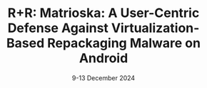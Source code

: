 ---
title: "R+R: Matrioska: A User-Centric Defense Against Virtualization-Based Repackaging Malware on Android"
authors: "S. Zerbini, S. Doria, P. Wijesekera, S. Egelman, E. Losiouk."
venue: "In Proceedings of the Annual Computer Security Applications Conference (ACSAC 2024)"
type: "conference"
year: 2024
location: "Hawaii, USA"
date: "9-13 December 2024"
paperurl: "https://ieeexplore.ieee.org/abstract/document/10917506"
--- 